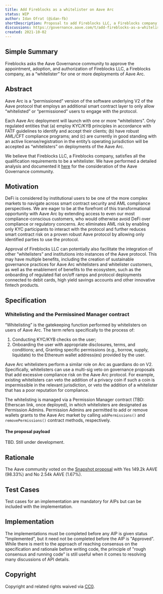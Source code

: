 ```yaml
---
title: Add Fireblocks as a whitelister on Aave Arc
status: WIP
author: Idan Ofrat (@idan-fb)
shortDescription: Proposal to add Fireblocks LLC, a Fireblocks company, as a “whitelister” for one or more deployments of Aave Arc.
discussions: https://governance.aave.com/t/add-fireblocks-as-a-whitelister-on-aave-arc/5753
created: 2021-10-02
---
```


## Simple Summary

Fireblocks asks the Aave Governance community to approve the appointment, adoption, and authorization of Fireblocks LLC, a Fireblocks company, as a “whitelister” for one or more deployments of Aave Arc.

## Abstract

Aave Arc is a “permissioned” version of the software underlying V2 of the Aave protocol that employs an additional smart contract layer to only allow “whitelisted” or “permissioned” users to engage with the protocol.

Each Aave Arc deployment will launch with one or more “whitelisters". Only regulated entities that (a) employ KYC/KYB principles in accordance with FATF guidelines to identify and accept their clients; (b) have robust AML/CFT compliance programs; and (c) are currently in good standing with an active license/registration in the entity’s operating jurisdiction will be accepted as “whitelisters” on deployments of the Aave Arc.

We believe that Fireblocks LLC, a Fireblocks company, satisfies all the qualification requirements to be a whitelister. We have performed a detailed analysis and documented it [here](https://governance.aave.com/t/add-fireblocks-as-a-whitelister-on-aave-arc/5753) for the consideration of the Aave Governance community.

## Motivation

DeFi is considered by institutional users to be one of the more complex markets to navigate across smart contract security and AML compliance perspectives. We are eager to be at the forefront of this transformational opportunity with Aave Arc by extending access to even our most compliance-conscious customers, who would otherwise avoid DeFi over compliance or regulatory concerns. Arc eliminates AML risk by enabling only KYC participants to interact with the protocol and further reduces smart contract risk on a proven robust Aave protocol by allowing only identified parties to use the protocol.

Approval of Fireblocks LLC can potentially also facilitate the integration of other “whitelisters” and institutions into instances of the Aave protocol. This may have multiple benefits, including the creation of sustainable governance practices for Aave Arc whitelisters and whitelister customers, as well as the enablement of benefits to the ecosystem, such as the onboarding of regulated fiat on/off ramps and protocol deployments connected to debit cards, high yield savings accounts and other innovative fintech products.

## Specification

### Whitelisting and the Permissined Manager contract
“Whitelisting” is the gatekeeping function performed by whitelisters on users of Aave Arc. The term refers specifically to the process of:
1. Conducting KYC/KYB checks on the user;
2. Onboarding the user with appropriate disclosures, terms, and conditions; and, Granting specific permissions (e.g., borrow, supply, liquidate) to the Ethereum wallet address(es) provided by the user.

Aave Arc whitelisters perform a similar role on Arc as guardians do on V2. Specifically, whitelisters can use a multi-sig veto on governance proposals that add excessive compliance risk on the Aave Arc protocol. For example, existing whitelisters can veto the addition of a privacy coin if such a coin is impermissible in the relevant jurisdiction, or veto the addition of a whitelister that has a poor reputation for compliance.

The whitelisting is managed via a Permission Manager contract (TBD: Etherscan link, once deployed), in which whitelisters are designated as Permission Admins.  Permission Admins are permitted to add or remove wallets grants to the Aave Arc market by calling `addPermissions()` and `removePermissions()` contract methods, respectively. 

#### The proposal payload
TBD. Still under development.

## Rationale

The Aave community voted on the [Snapshot proposal](https://snapshot.org/#/aave.eth/proposal/QmYQEh4vstJADjSK2b8nyK1otFG6R4rh9VHszU5xUEw26S) with Yes 149.2k AAVE (98.33%) and No 2.54k AAVE (1.67%).

## Test Cases

Test cases for an implementation are mandatory for AIPs but can be included with the implementation.

## Implementation

The implementations must be completed before any AIP is given status "Implemented", but it need not be completed before the AIP is "Approved". While there is merit to the approach of reaching consensus on the specification and rationale before writing code, the principle of "rough consensus and running code" is still useful when it comes to resolving many discussions of API details.

## Copyright

Copyright and related rights waived via [CC0](https://creativecommons.org/publicdomain/zero/1.0/).
